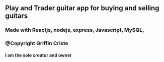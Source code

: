 ## Play and Trader guitar app for buying and selling guitars 

### Made with Reactjs, nodejs, express, Javascript, MySQL, 

### @Copyright Griffin Criste

#### I am the sole creator and owner

